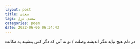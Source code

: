 ```yaml
---
layout: post
title: سعدی
tags: سعدی غزل
categories: poem
date: 2022-06-06 06:34:43
---
```


در دلم هیچ نیاید مگر اندیشه وصلت / تو نه آنی که دگر کس بنشیند به مکانت
